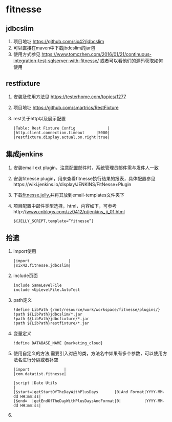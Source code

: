 # fitnesse
## jdbcslim
1. 项目地址 https://github.com/six42/jdbcslim
2. 可以直接在maven中下载jbdcslim的jar包
3. 使用方式参见 https://www.tomczhen.com/2016/01/21/continuous-integration-test-sqlserver-with-fitnesse/ 或者可以看他们的源码获取如何使用

## restfixture
1. 安装及使用方法见 https://testerhome.com/topics/1277
2. 项目地址 https://github.com/smartrics/RestFixture
3. rest关于http以及展示配置

    ```code
    |Table: Rest Fixture Config              |
    |http.client.connection.timeout     |5000|
    |restfixture.display.actual.on.right|true|
    ```

## 集成jenkins
1. 安装email ext plugin，注意配置邮件时，系统管理员邮件需与发件人一致
2. 安装fitnesse plugin，用来查看fitnesse执行结果的报表，具体配置参见https://wiki.jenkins.io/display/JENKINS/FitNesse+Plugin
3. 下载[fitnesse.jelly](https://gist.github.com/sergebug/9516308),并将其放到email-templates文件夹下
4. 项目配置中邮件类型选择，html，内容如下，可参考http://www.cnblogs.com/zz0412/p/jenkins_jj_01.html
    
    ```code
    ${JELLY_SCRIPT,template=”fitnesse”}
    ```
    


## 拾遗
1. import使用
    
    ```code
    |import                 |
    |six42.fitnesse.jdbcslim|
    ```
2. include页面
    
    ```code
    include SameLevelFile
    include <UpLevelFile.AutoTest
    ```
3. path定义
    
    ```code
    !define LibPath {/mnt/resource/work/workspace/fitnesse/plugins/}
    !path ${LibPath}jdbcslim/*.jar
    !path ${LibPath}jdbcfixture/*.jar
    !path ${LibPath}restfixture/*.jar
    ```
4. 变量定义
    
    ```code
    !define DATABASE_NAME {marketing_cloud}
    ```
5. 使用自定义的方法,需要引入对应的类，方法名中如果有多个参数，可以使用方法名进行分隔或者补空
    
    ```wiki
    |import               |
    |com.datatist.fitnesse|

    |script |Date Utils                                                          |
    |$start=|getStartOfTheDayWithPlusDays       |0|And Format|YYYY-MM-dd HH:mm:ss|
    |$end=  |getEndOfTheDayWithPlusDaysAndFormat|0|          |YYYY-MM-dd HH:mm:ss|
    ```
    
6. 


